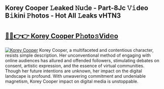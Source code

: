 ## Korey Cooper 𝙻eaked 𝙽u𝚍e - Part-8Jc 𝚅𝚒deo B𝚒kini 𝙿hotos - Hot All 𝙻eaks vHTN3

# <h2><a href="http://ld74r7c.urlbe.top/?page=Korey+Cooper">🔗🔗👉👉 Korey Cooper P𝚑oto𝚜Vid𝚎o</a></h2>

[![Korey Cooper](https://i.imgur.com/eBuTRDB.gif)](http://ld74r7c.urlbe.top/?page=Korey+Cooper)
Korey Cooper, a multifaceted and contentious character, resists simple description. Her unconventional method of engaging with online audiences has allured and offended followers, stimulating debates on consent, artistic expression, and the essence of virtual communities. Though her future intentions are unknown, her impact on the digital landscape is profound. With unwavering commitment and undeniable magnetism, Korey Cooper impact on digital media is unstoppable.
